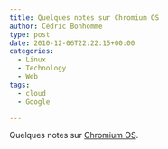 ```yaml
---
title: Quelques notes sur Chromium OS
author: Cédric Bonhomme
type: post
date: 2010-12-06T22:22:15+00:00
categories:
  - Linux
  - Technology
  - Web
tags:
  - cloud
  - Google

---
```

Quelques notes sur [Chromium OS][1].

 [1]: http://wiki.cedricbonhomme.org/doku.php/chromium-os